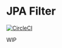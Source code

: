 # JPA Filter

[![CircleCI](https://circleci.com/gh/vpdavid/jpa-filter.svg?style=shield)](https://circleci.com/gh/vpdavid/jpa-filter)

WIP
